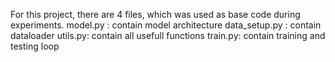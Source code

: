 For this project, there are 4 files, which was used as base code during experiments. 
model.py : contain model architecture
data_setup.py : contain dataloader
utils.py: contain all usefull functions
train.py: contain training and testing loop
